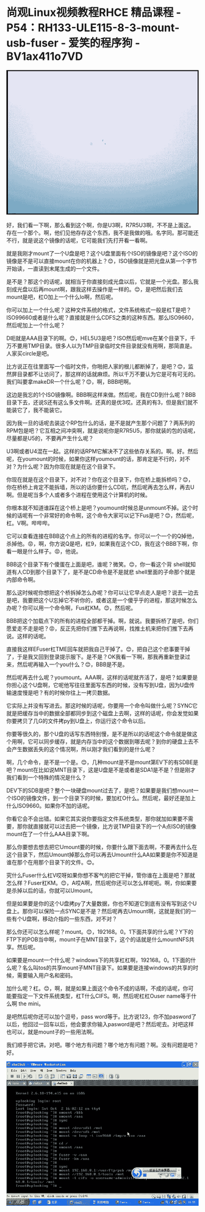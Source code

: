 # 尚观Linux视频教程RHCE 精品课程 - P54：RH133-ULE115-8-3-mount-usb-fuser - 爱笑的程序狗 - BV1ax411o7VD

![](img/3853d1dd9369b8dfe769d87f872ad5d0_0.png)

好，我们看一下啊，那么看到这个啊，你是U3啊，R7R5U3啊，不不是上面这。存在一个那个。啊，他们见他存存这个东西，我不是我做的哦。名字同。那可能还不行，就是说这个镜像的话呢，它可能我们先打开看一看啊。

就是我刚才mount了一个U盘是吧？这个U盘里面有个ISO的镜像是吧？这个ISO的镜像是不是可以直接mount在你的机器上？😊，ISO镜像就是把光盘从第一个字节开始读，一直读到末尾生成的一个文件。

是不是？那这个的话呢，就相当于你直接刻成光盘以后，它就是一个光盘。那么我刻成光盘以后再mount啊，跟我这样去操作是一样的。😊，是吧然后我们去mount是吧，杠O加上一个什么lo啊，然后呢。

你可以加上一个什么呢？这种文件系统的格式，文件系统格式一般是杠T是吧？ISO99660或者是什么呢？直接就是什么CDFS之类的这种东西。那么ISO9660，然后呢加上一个什么呢？

D呃就是AAA目录下的啊。😊，HEL5U3是吧？ISO然后呢mve在某个目录下，千万不要用TMP目录。很多人以为TMP目录临时文件目录就没有用啊，那简直是。人家买circle是吧。

比方说正在往里面写一个临时文件，你啪把人家的根儿都断掉了，是吧？😊，监然屏目录都不让访问了，那这样的话就麻烦。所以千万不要认为它是可有可无的。我们叫要拿makeDR一个什么呢？😊，啊，BBB吧啊。

这边是我忘的1个ISO镜像啊。BBB啊这样来做。然后呢，我在CD到什么呢？BBB目录下去，还说S还有这么多文件啊。还真的是优3哎。还真的有3，但是我们就不能装它了，我不能装它。

因为我一旦的话呢去装这个RP包什么的话，是不是就产生那个问题了？两系列的RPM包是吧？它互相之间冲突啊，就是说呃你是R7R5U5，那你就装的包的话呢，尽量都是U5的，不要再产生什么呢？

U3啊或者U4混在一起。这样的话RPM它解决不了这些依存关系的。啊。好。然后呢，在youmount的时候，如果你这样youmount的话，那肯定是不行的，对不对？为什么呢？因为你现在就是在这个目录下。

你现在就是在这个目录下，对不对？你在这个目录下，你在桥上能拆桥吗？😊，你在桥桥上肯定不能拆墙，所以的话你要什么CD坑，然后呢再去怎么样，再去U啊。但是呢当多个人或者多个进程在使用这个计算机的时候。

你根本就不知道谁踩在这个桥上是吧？youmount时候总是unmount不掉。这个时候的话呢有一个非常好的命令啊，这个命令大家可以记下Fus是吧？😊，然后呢，杠。V啊。哔哔哔。

它可以查看连接在BBB这个点上的所有的进程的名字。你可以一个一个的Q掉他，杀掉他。😡，啊，你方说Q是吧，杠9，如果我在这个CD，我在这个BBB下啊，你看一眼是什么样子。😡，他说。

BBB这个目录下有个傻蛋在上面是吧，谁呢？微笑。😊，你一看这个背 shell就知道有人CD到那个目录下了，是不是CD命令是不是就悲 shell里面的子命那个就是内部命令啊。

那么这时候呢你想把这个桥拆掉怎么办呢？你可以让它早点走人是吧？说去一边去是吧，我要把这个U忘掉它不听你的，或者这是一个傻乎乎的进程，那这时候怎么办呢？你可以用一个命令啊，Fus杠KM。😊，然后呢。

BBB把这个加载点下的所有的进程全部都干掉。啊，就说。我要拆桥了是吧，你们愿爱走不走是吧？😡，反正先把你们推下去再说啊，找推土机来把你们推下去再说。这样的话呢。

直接我这样EFuser杠TME回车就把我自己干掉了。😊，把自己这个悲事要干掉了，于是我又回到登录提示服下。是不是？OK我看一下啊，那我再重新登录过来，然后呢再输入一个you什么？😊，BBB是不是。

然后呢再去什么呢？youmount。AAA啊，这样的话呢就齐活了，是吧？如果要是你担心这个U盘啊，它呢他写往往里面写东西的时候，没有写到U盘，因为U盘传输速度慢是吧？有的时候你往上一拷贝数据。

它实际上并没有写进去。那这时候的话呢，你要用一个命令叫做什么呢？SYNC它就是把缓存当中的数据全部都同步到这个磁盘上去啊，这样的话呢，你会发觉如果你要拷贝了几G的文件拷py到U盘上，你运行这个命令以后。

你要等很久的，那个U盘的话写东西特别慢，是不是所以的话呢这个命令就是做这个用啊，它可以同步缓存，就是内存当中的这个数据到哪去呢？到你的硬盘上去不会产生数据丢失的这个情况啊，所以刚才我们看到的是什么呢？

啊，几个命令，是不是一个是。😊，几种mount是不是mount第EV下的有SDBE是吧？mount在比如说MNT目录下，这是U盘是不是或者是SDA1是不是？但是刚才我们看到一个特殊的情况是什么？

DEV下的SDB是吧？整个一块硬盘mount过去了，是吧？如果要是我们想mount一个ISO的镜像文件，到一个目录下的时候，要加杠O什么。然后呢，最好还是加上什么ISO9660。如果你不加的话呢。

你看它会不会出错。如果它其实说你要指定文件系统类型，那你就加如果要不需要，那你就直接就可以过去把一个镜像，比方说TMP目录下的一个A点ISO的镜像mount在了一个什么AAA目录下啊。

那么你要想去想去把它Umount要的时候，你要什么跟下面去啊，不要再去什么在这个目录下，然后Umount掉那么你可以再去Umount什么AA如果要是你不知道是谁在那个在用那个目录下的文件。😊。

究什么Fuser什么杠V哎呀如果你想不客气的把它干掉，管你谁在上面是吧？那就怎么样？Fuser杠KM。😊，A哎A啊，然后呢你还可以怎么样呢呃。啊，你如果要是杀掉以后的话，你就可以Umount。

但是如果要是你的这个U盘拷py了大量数据，你也不知道它到底有没有写到这个U盘上。那你可以保险一点SYNC是不是？然后呢再去Umount啊，这就是我们的一些有个U盘啊，移动介指的一些东西，对不对？

那么你还可以怎么样呢？mount。😊，192168。0。1下面共享的什么呢？Y下的FTP下的POB当中啊，mount子在MNT目录下，这个的话就是什么mountNFS共享。然后呢。

如果要是mount一个什么呢？windows下的共享杠杠啊，192168。0。1下面的什么呢？名么叫tos的共享mount子MNT目录下。如果要是连接windows的共享的时候，需要输入用户名和密码。

加什么呢？杠。😊，啊，就是如果上面这个命令不成的话啊，不成的话呢，你可能要指定一下文件系统类型，杠T什么CIFS。啊，然后呢杠杠Ouser name等于什么啊 the mini。

是吧然后呢你还可以加个逗号，pass word等于。比方说123，你不加pasword了以后，他回过一回车以后，他会要求你输入pasword是吧？然后呢去。对吧这样也可以，就是mount子的一些用法啊。

我们顺手把它讲。对吧。哪个地方有问题？哪个地方有问题？啊。没有问题是吧？好。

![](img/3853d1dd9369b8dfe769d87f872ad5d0_2.png)
